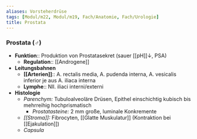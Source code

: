 ```yaml
---
aliases: Vorsteherdrüse
tags: [Modul/m22, Modul/m19, Fach/Anatomie, Fach/Urologie]
title: Prostata
---
```

### Prostata (♂)
- **Funktion**:: Produktion von Prostatasekret (sauer [[pH]]↓, PSA)
	- **Regulation**:: [[Androgene]]
- **Leitungsbahnen**
	- **[[Arterien]]**:: A. rectalis media, A. pudenda interna, A. vesicalis inferior je aus A. iliaca interna
	- **Lymphe**:: Nll. iliaci interni/externi
- **Histologie**
	- *Parenchym:* Tubuloalveoläre Drüsen, Epithel einschichtig kubisch bis mehrreihig hochprismatisch
		- *Prostatasteine:* 2 mm große, luminale Konkremente
	- *[[Stroma]]:* Fibrocyten, [[Glatte Muskulatur]] (Kontraktion bei [[Ejakulation]])
	- *Capsula*